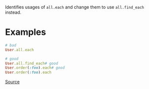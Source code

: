 
Identifies usages of `all.each` and change them to use `all.find_each` instead.

# Examples

```ruby
# bad
User.all.each

# good
User.all.find_each# good
User.order(:foo).each# good
User.order(:foo).each
```

[Source](http://www.rubydoc.info/gems/rubocop/RuboCop/Cop/Rails/FindEach)